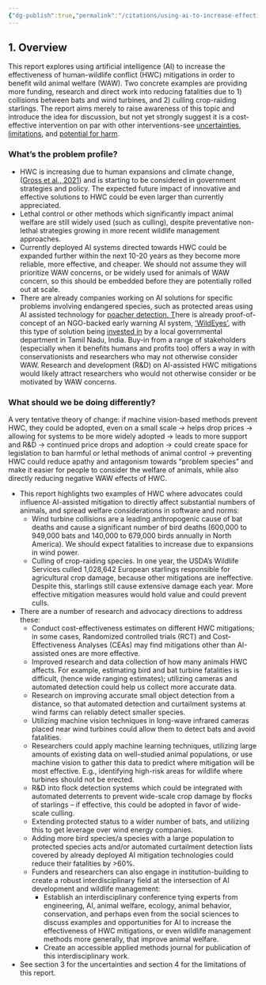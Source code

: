 ```yaml
---
{"dg-publish":true,"permalink":"/citations/using-ai-to-increase-effectiveness-of-human-wildlife-conflict-mitigations-for-waw-rethink-priorities/","tags":["wild_animals - \"wild_animals\""],"created":"2025-10-23T17:42:45.004+01:00","updated":"2025-10-23T19:20:34.067+01:00"}
---
```


## 1. Overview

This report explores using artificial intelligence (AI) to increase the effectiveness of human-wildlife conflict (HWC) mitigations in order to benefit wild animal welfare (WAW). Two concrete examples are providing more funding, research and direct work into reducing fatalities due to 1) collisions between bats and wind turbines, and 2) culling crop-raiding starlings. The report aims merely to raise awareness of this topic and introduce the idea for discussion, but not yet strongly suggest it is a cost-effective intervention on par with other interventions-see [uncertainties](https://forum.effectivealtruism.org/posts/nhsdeCEZAaBQQaro8/using-artificial-intelligence-machine-vision-to-increase-the-1#3__Uncertainties), [limitations](https://forum.effectivealtruism.org/posts/nhsdeCEZAaBQQaro8/using-artificial-intelligence-machine-vision-to-increase-the-1#4__Limitations_of_this_report), and [potential for harm](https://forum.effectivealtruism.org/posts/nhsdeCEZAaBQQaro8/using-artificial-intelligence-machine-vision-to-increase-the-1#3__Potential_for_harm).

### What’s the problem profile?

*   HWC is increasing due to human expansions and climate change, ([Gross et al., 2021](https://www.unep.org/resources/report/future-all-need-human-wildlife-coexistence)) and is starting to be considered in government strategies and policy. The expected future impact of innovative and effective solutions to HWC could be even larger than currently appreciated.
*   Lethal control or other methods which significantly impact animal welfare are still widely used (such as culling), despite preventative non-lethal strategies growing in more recent wildlife management approaches.
*   Currently deployed AI systems directed towards HWC could be expanded further within the next 10-20 years as they become more reliable, more effective, and cheaper. We should not assume they will prioritize WAW concerns, or be widely used for animals of WAW concern, so this should be embedded before they are potentially rolled out at scale.
*   There are already companies working on AI solutions for specific problems involving endangered species, such as protected areas using AI assisted technology for [poacher detection. T](https://www.nationalgeographic.com/animals/article/paws-artificial-intelligence-fights-poaching-ranger-patrols-wildlife-conservation)here is already proof-of-concept of an NGO-backed early warning AI system, [‘WildEyes’](https://www.resolve.ngo/blog/WildEyes-AI-Helping-to-Save-Wild-Elephants-and-Prevent-Human-Elephant-Conflict.htm), with this type of solution being [invested in](https://indiaai.gov.in/article/tamil-nadu-to-use-ai-to-reduce-elephant-deaths-on-railway-tracks) by a local governmental department in Tamil Nadu, India. Buy-in from a range of stakeholders (especially when it benefits humans and profits too) offers a way in with conservationists and researchers who may not otherwise consider WAW. Research and development (R&D) on AI-assisted HWC mitigations would likely attract researchers who would not otherwise consider or be motivated by WAW concerns.

### What should we be doing differently?

A very tentative theory of change: if machine vision-based methods prevent HWC, they could be adopted, even on a small scale → helps drop prices → allowing for systems to be more widely adopted → leads to more support and R&D → continued price drops and adoption → could create space for legislation to ban harmful or lethal methods of animal control → preventing HWC could reduce apathy and antagonism towards “problem species” and make it easier for people to consider the welfare of animals, while also directly reducing negative WAW effects of HWC.

*   This report highlights two examples of HWC where advocates could influence AI-assisted mitigation to directly affect substantial numbers of animals, and spread welfare considerations in software and norms:
    *   Wind turbine collisions are a leading anthropogenic cause of bat deaths and cause a significant number of bird deaths (600,000 to 949,000 bats and 140,000 to 679,000 birds annually in North America). We should expect fatalities to increase due to expansions in wind power.
    *   Culling of crop-raiding species. In one year, the USDA’s Wildlife Services culled 1,028,642 European starlings responsible for agricultural crop damage, because other mitigations are ineffective. Despite this, starlings still cause extensive damage each year. More effective mitigation measures would hold value and could prevent culls.
*   There are a number of research and advocacy directions to address these:
    *   Conduct cost-effectiveness estimates on different HWC mitigations; in some cases, Randomized controlled trials (RCT) and Cost-Effectiveness Analyses (CEAs) may find mitigations other than AI-assisted ones are more effective.
    *   Improved research and data collection of how many animals HWC affects. For example, estimating bird and bat turbine fatalities is difficult, (hence wide ranging estimates); utilizing cameras and automated detection could help us collect more accurate data.
    *   Research on improving accurate small object detection from a distance, so that automated detection and curtailment systems at wind farms can reliably detect smaller species.
    *   Utilizing machine vision techniques in long-wave infrared cameras placed near wind turbines could allow them to detect bats and avoid fatalities.
    *   Researchers could apply machine learning techniques, utilizing large amounts of existing data on well-studied animal populations, or use machine vision to gather this data to predict where mitigation will be most effective. E.g., identifying high-risk areas for wildlife where turbines should not be erected.
    *   R&D into flock detection systems which could be integrated with automated deterrents to prevent wide-scale crop damage by flocks of starlings – if effective, this could be adopted in favor of wide-scale culling.
    *   Extending protected status to a wider number of bats, and utilizing this to get leverage over wind energy companies.
    *   Adding more bird species/a species with a large population to protected species acts and/or automated curtailment detection lists covered by already deployed AI mitigation technologies could reduce their fatalities by >60%.
    *   Funders and researchers can also engage in institution-building to create a robust interdisciplinary field at the intersection of AI development and wildlife management:
        *   Establish an interdisciplinary conference tying experts from engineering, AI, animal welfare, ecology, animal behavior, conservation, and perhaps even from the social sciences to discuss examples and opportunities for AI to increase the effectiveness of HWC mitigations, or even wildlife management methods more generally, that improve animal welfare.
        *   Create an accessible applied methods journal for publication of this interdisciplinary work.
*   See section 3 for the uncertainties and section 4 for the limitations of this report.